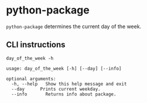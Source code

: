 # python-package

`python-package` determines the current day of the week.


## CLI instructions

```
day_of_the_week -h
```

```
usage: day_of_the_week [-h] [--day] [--info]

optional arguments:
  -h, --help   Show this help message and exit
  --day      Prints current weekday.
  --info       Returns info about package.
  ```
